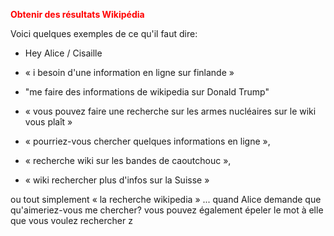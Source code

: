 
<Span style = "color: #FF0000;"> <strong> Obtenir des résultats Wikipédia </strong> </span>

Voici quelques exemples de ce qu'il faut dire:

- Hey Alice / Cisaille

- « i besoin d'une information en ligne sur finlande »
- "me faire des informations de wikipedia sur Donald Trump"
- « vous pouvez faire une recherche sur les armes nucléaires sur le wiki vous plaît »
- « pourriez-vous chercher quelques informations en ligne »,
- « recherche wiki sur les bandes de caoutchouc »,
- « wiki rechercher plus d'infos sur la Suisse »

ou tout simplement « la recherche wikipedia » ... quand Alice demande que qu'aimeriez-vous me chercher? vous pouvez également épeler le mot
à elle que vous voulez rechercher z